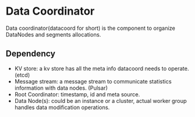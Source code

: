 # Data Coordinator

Data coordinator(datacoord for short) is the component to organize DataNodes and segments allocations.

## Dependency

- KV store: a kv store has all the meta info datacoord needs to operate. (etcd)
- Message stream: a message stream to communicate statistics information with data nodes. (Pulsar)
- Root Coordinator: timestamp, id and meta source.
- Data Node(s): could be an instance or a cluster, actual worker group handles data modification operations.
